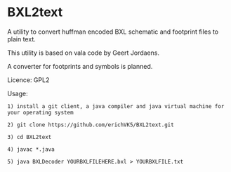 # BXL2text
A utility to convert huffman encoded BXL schematic and footprint files to plain text.

This utility is based on vala code by Geert Jordaens.

A converter for footprints and symbols is planned.

Licence: GPL2

Usage:

	1) install a git client, a java compiler and java virtual machine for your operating system

	2) git clone https://github.com/erichVK5/BXL2text.git

	3) cd BXL2text

	4) javac *.java

	5) java BXLDecoder YOURBXLFILEHERE.bxl > YOURBXLFILE.txt



